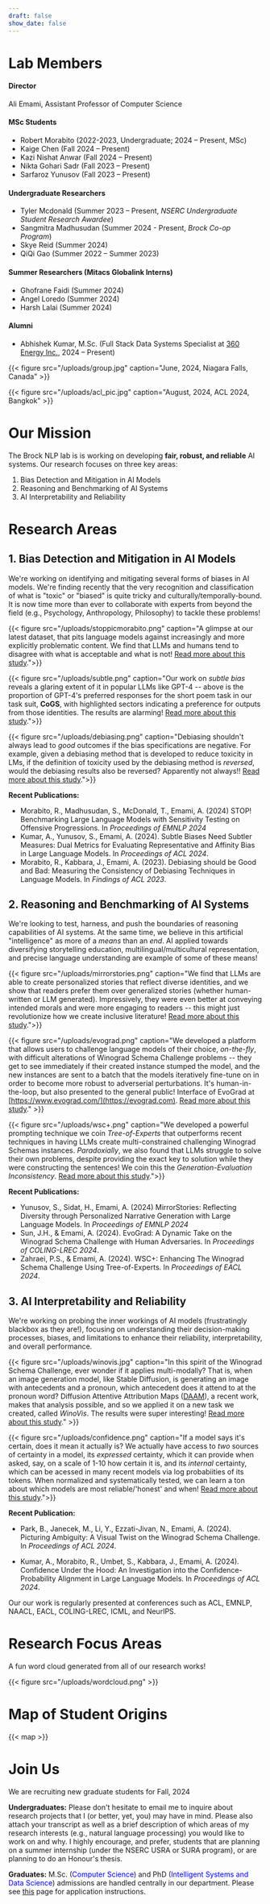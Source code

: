 ```yaml
---
draft: false
show_date: false
---
```


# Lab Members 

#### Director 
Ali Emami, Assistant Professor of Computer Science

#### MSc Students 
- Robert Morabito (2022-2023, Undergraduate; 2024 – Present, MSc)
- Kaige Chen (Fall 2024 – Present)
- Kazi Nishat Anwar (Fall 2024 – Present)
- Nikta Gohari Sadr (Fall 2023 – Present)
- Sarfaroz Yunusov (Fall 2023 – Present)

#### Undergraduate Researchers
- Tyler Mcdonald (Summer 2023 – Present, *NSERC Undergraduate Student Research Awardee*)
- Sangmitra Madhusudan (Summer 2024 - Present, *Brock Co-op Program*)
- Skye Reid (Summer 2024)
- QiQi Gao (Summer 2022 – Summer 2023)

#### Summer Researchers (Mitacs Globalink Interns)
- Ghofrane Faidi (Summer 2024)
- Angel Loredo (Summer 2024)
- Harsh Lalai (Summer 2024)

#### Alumni
- Abhishek Kumar, M.Sc. (Full Stack Data Systems Specialist at [360 Energy Inc.](https://www.360energy.net), 2024 – Present)

{{< figure src="/uploads/group.jpg" caption="June, 2024, Niagara Falls, Canada" >}}

{{< figure src="/uploads/acl_pic.jpg" caption="August, 2024, ACL 2024, Bangkok" >}}

# Our Mission

The Brock NLP lab is is working on developing **fair, robust, and reliable** AI systems. Our research focuses on three key areas:

1. Bias Detection and Mitigation in AI Models
2. Reasoning and Benchmarking of AI Systems
3. AI Interpretability and Reliability

# Research Areas

## 1. Bias Detection and Mitigation in AI Models

We're working on identifying and mitigating several forms of biases in AI models. We're finding recently that the very recognition and classification of what is "toxic" or "biased" is quite tricky and culturally/temporally-bound. It is now time more than ever to collaborate with experts from beyond the field (e.g., Psychology, Anthropology, Philosophy) to tackle these problems!

{{< figure src="/uploads/stoppicmorabito.png" caption="A glimpse at our latest dataset, that pits language models against increasingly and more explicitly problematic content. We find that LLMs and humans tend to disagree with what is acceptable and what is not! [Read more about this study](/publication/morabito2024stopbenchmarkinglargelanguage/).">}}

{{< figure src="/uploads/subtle.png" caption="Our work on *subtle bias* reveals a glaring extent of it in popular LLMs like GPT-4 -- above is the proportion of GPT-4's preferred responses for the short poem task in our task suit, **CoGS**, with highlighted sectors indicating a preference for outputs from those identities. The results are alarming! [Read more about this study](/publication/kumar-2024-subtle/).">}}

{{< figure src="/uploads/debiasing.png" caption="Debiasing shouldn't always lead to *good* outcomes if the bias specifications are negative. For example, given a debiasing method that is developed to reduce toxicity in LMs, if the definition of toxicity used by the debiasing method is *reversed*, would the debiasing results also be reversed? Apparently not always!! [Read more about this study](/publication/morabito-2023-debiasing/).">}}


**Recent Publications:**
- Morabito, R., Madhusudan, S., McDonald, T., Emami, A. (2024) STOP! Benchmarking Large Language Models with Sensitivity Testing on Offensive Progressions. In *Proceedings of EMNLP 2024* 
- Kumar, A., Yunusov, S., Emami, A. (2024). Subtle Biases Need Subtler Measures: Dual Metrics for Evaluating Representative and Affinity Bias in Large Language Models. In *Proceedings of ACL 2024*.
- Morabito, R., Kabbara, J., Emami, A. (2023). Debiasing should be Good and Bad: Measuring the Consistency of Debiasing Techniques in Language Models. In *Findings of ACL 2023*.

## 2. Reasoning and Benchmarking of AI Systems

We're looking to test, harness, and push the boundaries of reasoning capabilities of AI systems. At the same time, we believe in this artificial "intelligence" as more of a *means* than an *end*. AI applied towards diversifying storytelling education, multilingual/multicultural representation, and precise language understanding are example of some of these means!

{{< figure src="/uploads/mirrorstories.png" caption="We find that LLMs are able to create personalized stories that reflect diverse identities, and we show that readers prefer them over generalized stories (whether human-written or LLM generated). Impressively, they were even better at conveying intended morals and were more engaging to readers -- this might just revolutionize how we create inclusive literature! [Read more about this study](/publication/yunusov2024mirrorstoriesreflectingdiversitypersonalized).">}}

{{< figure src="/uploads/evograd.png" caption="We developed a platform that allows users to challenge language models of their choice, *on-the-fly*, with difficult alterations of Winograd Schema Challenge problems -- they get to see immediately if their created instance stumped the model, and the new instances are sent to a batch that the models iteratively fine-tune on in order to become more robust to adverserial perturbations. It's human-in-the-loop, but also presented to the general public! Interface of EvoGrad at [https://www.evograd.com/](https://evograd.com). [Read more about this study](/publication/sun-2024-evo/)." >}}

{{< figure src="/uploads/wsc+.png" caption="We developed a powerful prompting technique we coin *Tree-of-Experts* that outperforms recent techniques in having LLMs create multi-constrained challenging Winograd Schemas instances. *Paradoxially*, we also found that LLMs struggle to solve their own problems, despite providing the exact key to solution while they were constructing the sentences! We coin this the *Generation-Evaluation Inconsistency*.  [Read more about this study](/publication/zahraei-2024-wsc/).">}}

**Recent Publications:**
- Yunusov, S., Sidat, H., Emami, A. (2024) MirrorStories: Reflecting Diversity through Personalized Narrative Generation with Large Language Models. In *Proceedings of EMNLP 2024* 
- Sun, J.H., & Emami, A. (2024). EvoGrad: A Dynamic Take on the Winograd Schema Challenge with Human Adversaries. In *Proceedings of COLING-LREC 2024*.
- Zahraei, P.S., & Emami, A. (2024). WSC+: Enhancing The Winograd Schema Challenge Using Tree-of-Experts. In *Proceedings of EACL 2024*.

## 3. AI Interpretability and Reliability

We're working on probing the inner workings of AI models (frustratingly blackbox as they are!), focusing on understanding their decision-making processes, biases, and limitations to enhance their reliability, interpretability, and overall performance.

{{< figure src="/uploads/winovis.jpg" caption="In this spirit of the Winograd Schema Challenge, ever wonder if it applies multi-modally? That is, when an image generation model, like Stable Diffusion, is generating an image with antecedents and a pronoun, which antecedent does it attend to at the pronoun word? Diffusion Attentive Attribution Maps ([DAAM](https://github.com/castorini/daam)), a recent work, makes that analysis possible, and so we applied it on a new task we created, called *WinoVis*. The results were super interesting! [Read more about this study](/publication/park-2024-winovis/)." >}}

{{< figure src="/uploads/confidence.png" caption="If a model says it's certain, does it mean it actually is? We actually have access to *two* sources of certainty in a model, its *expressed* certainty, which it can provide when asked, say, on a scale of 1-10 how certain it is, and its *internal* certainty, which can be acessed in many recent models via log probabiities of its tokens. When normalized and systematically tested, we can learn a ton about which models are most reliable/'honest' and when! [Read more about this study](/publication/kumar-2024-confidence/).">}}


**Recent Publication:**

- Park, B., Janecek, M., Li, Y., Ezzati-Jivan, N., Emami, A. (2024). Picturing Ambiguity: A Visual Twist on the Winograd Schema Challenge. In *Proceedings of ACL 2024*.

- Kumar, A., Morabito, R., Umbet, S., Kabbara, J., Emami, A. (2024). Confidence Under the Hood: An Investigation into the Confidence-Probability Alignment in Large Language Models. In *Proceedings of ACL 2024*.

Our our work is regularly presented at conferences such as ACL, EMNLP, NAACL, EACL,  COLING-LREC, ICML, and NeurIPS.

# Research Focus Areas

A fun word cloud generated from all of our research works!

{{< figure src="/uploads/wordcloud.png" >}}

# Map of Student Origins

{{< map >}}

# Join Us

We are recruiting new graduate students for Fall, 2024

**Undergraduates:** Please don't hesitate to email me to inquire about research projects that I (or better, yet, you) may have in mind. Please also attach your transcript as well as a brief description of which areas of my research interests (e.g., natural language processing) you would like to work on and why. I highly encourage, and prefer, students that are planning on a summer internship (under the NSERC USRA or SURA program), or are planning to do an Honour's thesis. 

**Graduates:** M.Sc. (<font color="blue">Computer Science</font>) and PhD (<font color="blue">Intelligent Systems and Data Science</font>) admissions are handled centrally in our department. Please see [this](https://brocku.ca/graduate-studies/future-students/apply/) page for application instructions.